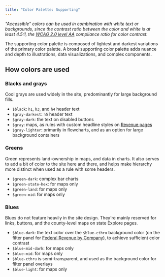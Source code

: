 ```yaml
---
title: "Color Palette: Supporting"
---
```


<color-directory></color-directory>


*"Accessible” colors can be used in combination with white text or backgrounds, since the contrast ratio between the color and white is at least 4.5:1, the [WCAG 2.0 level AA](https://www.w3.org/TR/WCAG20/#visual-audio-contrast-contrast) compliance ratio for color contrast.*

The supporting color palette is composed of lightest and darkest variations of the primary color palette. A broad supporting color palette adds nuance and depth to illustrations, data visualizations, and complex components.

## How colors are used

### Blacks and grays
Cool grays are used widely in the site, predominantly for large background fills.
- `$black`: `h1`, `h3`, and `h4` header text
- `$gray-darkest`: `h5` header text
- `$gray-dark`: the text on disabled buttons
- `$gray`: maps, as rules with custom headline styles on [Revenue pages](https://revenuedata.doi.gov/how-it-works/offshore-oil-gas/)
- `$gray-lighter`: primarily in flowcharts, and as an option for large background containers

### Greens
Green represents land-ownership in maps, and data in charts. It also serves to add a bit of color to the site here and there, and helps make hierarchy more distinct when used as a rule with some headers.
- `$green-dark`: complex bar charts
- `$green-state-hex`: for maps only
- `$green-land`: for maps only
- `$green-mid`: for maps only

### Blues
Blues do not feature heavily in the site design. They're mainly reserved for links, buttons, and the county-level maps on state Explore pages.
- `$blue-dark`: the text color over the `$blue-cthru` background color (on the filter panel for [Federal Revenue by Company](https://revenuedata.doi.gov/how-it-works/federal-revenue-by-company/2017/)), to achieve sufficient color contrast
- `$blue-mid-dark`: for maps only
- `$blue-mid`: for maps only
- `$blue-cthru` is semi-transparent, and used as the background color for filter panel overlays
- `$blue-light`: for maps only
